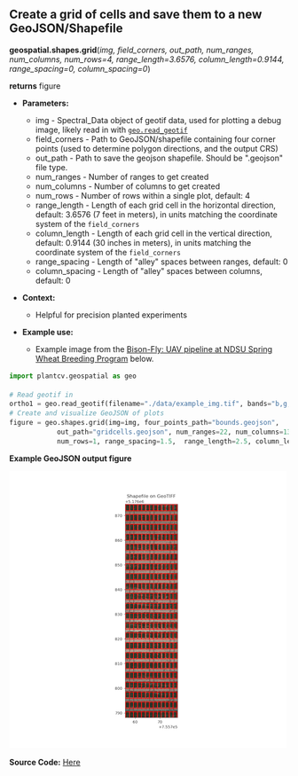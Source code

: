 ## Create a grid of cells and save them to a new GeoJSON/Shapefile

**geospatial.shapes.grid**(*img, field_corners, out_path, num_ranges, num_columns, num_rows=4, range_length=3.6576, column_length=0.9144, range_spacing=0, column_spacing=0*)

**returns** figure

- **Parameters:**
    - img - Spectral_Data object of geotif data, used for plotting a debug image, likely read in with [`geo.read_geotif`](read_geotif.md)
    - field_corners - Path to GeoJSON/shapefile containing four corner points (used to determine polygon directions, and the output CRS)
    - out_path - Path to save the geojson shapefile. Should be ".geojson" file type. 
    - num_ranges - Number of ranges to get created
    - num_columns - Number of columns to get created
    - num_rows - Number of rows within a single plot, default: 4
    - range_length - Length of each grid cell in the horizontal direction, default: 3.6576 (7 feet in meters), in units matching the coordinate system of the `field_corners`
    - column_length - Length of each grid cell in the vertical direction, default: 0.9144 (30 inches in meters), in units matching the coordinate system of the `field_corners`
    - range_spacing - Length of "alley" spaces between ranges, default: 0
    - column_spacing - Length of "alley" spaces between columns, default: 0

- **Context:**
    - Helpful for precision planted experiments

- **Example use:**
    - Example image from the [Bison-Fly: UAV pipeline at NDSU Spring Wheat Breeding Program](https://github.com/filipematias23/Bison-Fly) below. 


```python
import plantcv.geospatial as geo

# Read geotif in
ortho1 = geo.read_geotif(filename="./data/example_img.tif", bands="b,g,r,RE,NIR")
# Create and visualize GeoJSON of plots
figure = geo.shapes.grid(img=img, four_points_path="bounds.geojson", 
            out_path="gridcells.geojson", num_ranges=22, num_columns=13,
            num_rows=1, range_spacing=1.5,  range_length=2.5, column_length=1.6)

```
**Example GeoJSON output figure**

![Screenshot](documentation_images/grid_cells.png)

**Source Code:** [Here](https://github.com/danforthcenter/plantcv-geospatial/blob/main/plantcv/geospatial/shapes/grid.py)
